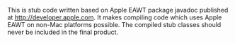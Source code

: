This is stub code written based on Apple EAWT package javadoc published at
http://developer.apple.com.  It makes compiling code which uses Apple EAWT
on non-Mac platforms possible.  The compiled stub classes should never be
included in the final product.